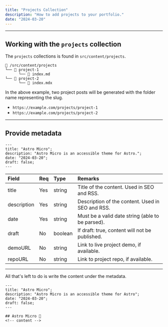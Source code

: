 ```yaml
---
title: "Projects Collection"
description: "How to add projects to your portfolio."
date: "2024-03-20"
---
```


---

## Working with the `projects` collection

The `projects` collections is found in `src/content/projects`.

```
📁 /src/content/projects
└── 📁 project-1
      └── 📄 index.md
└── 📁 project-2
      └── 📄 index.mdx
```

In the above example, two project posts will be generated with the folder name representing the slug.

- `https://example.com/projects/project-1`
- `https://example.com/projects/project-2`

---

## Provide metadata

```astro
---
title: "Astro Micro";
description: "Astro Micro is an accessible theme for Astro.";
date: "2024-03-20";
draft: false;
---
```

| Field       | Req | Type    | Remarks                                          |
| :---------- | :-- | :------ | :----------------------------------------------- |
| title       | Yes | string  | Title of the content. Used in SEO and RSS.       |
| description | Yes | string  | Description of the content. Used in SEO and RSS. |
| date        | Yes | string  | Must be a valid date string (able to be parsed). |
| draft       | No  | boolean | If draft: true, content will not be published.   |
| demoURL     | No  | string  | Link to live project demo, if available.         |
| repoURL     | No  | string  | Link to project repo, if available.              |

---

All that's left to do is write the content under the metadata.

```astro
---
title: "Astro Micro";
description: "Astro Micro is an accessible theme for Astro";
date: "2024-03-20";
draft: false;
---

## Astro Micro 🌱
<!-- content -->
```
